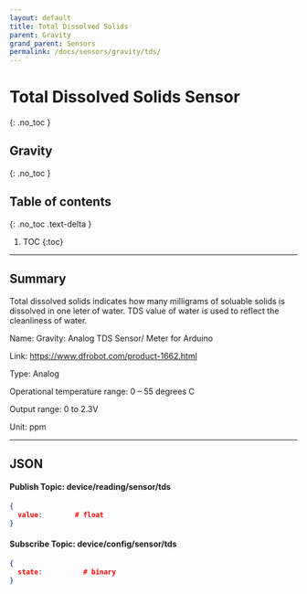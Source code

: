 ```yaml
---
layout: default
title: Total Dissolved Solids
parent: Gravity
grand_parent: Sensors
permalink: /docs/sensors/gravity/tds/
---
```


# Total Dissolved Solids Sensor
{: .no_toc }
## Gravity
{: .no_toc }

## Table of contents
{: .no_toc .text-delta }

1. TOC
{:toc}

---

## Summary

Total dissolved solids indicates how many milligrams of soluable solids is dissolved in one leter of water. TDS value of water is used to reflect the cleanliness of water. 

Name: Gravity: Analog TDS Sensor/ Meter for Arduino

Link: https://www.dfrobot.com/product-1662.html

Type: Analog 

Operational temperature range: 0 – 55 degrees C

Output range: 0 to 2.3V

Unit: ppm


---

## JSON 
#### Publish Topic: device/reading/sensor/tds
<div class="code-example" markdown="1">

```json
{
  value:        # float
}
```
</div>

#### Subscribe Topic: device/config/sensor/tds
<div class="code-example" markdown="1">

```json
{
  state:          # binary
}
```
</div>

<!-- ### Convert units

<div class="code-example" markdown="1">
The adc to raw value can  be converted into two datatypes:

ADC Voltage: ADC_Raw
</div> -->

